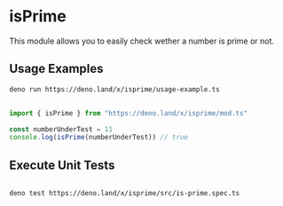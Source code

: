 # isPrime

This module allows you to easily check wether a number is prime or not.


## Usage Examples

```sh 
deno run https://deno.land/x/isprime/usage-example.ts
```


```ts

import { isPrime } from "https://deno.land/x/isprime/mod.ts"

const numberUnderTest = 11
console.log(isPrime(numberUnderTest)) // true

```

## Execute Unit Tests

```sh

deno test https://deno.land/x/isprime/src/is-prime.spec.ts

```
